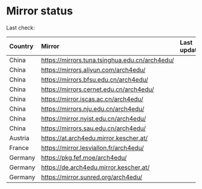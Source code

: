 <script src="./time.js"></script>
# Mirror status
Last check: <script type="text/javascript">localize(1737065988.5821168);</script>

|Country|Mirror|Last update|
|:------|:-----|:----------|
|China|https://mirrors.tuna.tsinghua.edu.cn/arch4edu/|<script type="text/javascript">localize(1737010655);</script>|
|China|https://mirrors.aliyun.com/arch4edu/|<script type="text/javascript">localize(1737010655);</script>|
|China|https://mirrors.bfsu.edu.cn/arch4edu/|<script type="text/javascript">localize(1737010655);</script>|
|China|https://mirrors.cernet.edu.cn/arch4edu/|<script type="text/javascript">localize(1737010655);</script>|
|China|https://mirror.iscas.ac.cn/arch4edu/|<script type="text/javascript">localize(1737010655);</script>|
|China|https://mirrors.nju.edu.cn/arch4edu/|<script type="text/javascript">localize(1737010655);</script>|
|China|https://mirror.nyist.edu.cn/arch4edu/|<script type="text/javascript">localize(1737010655);</script>|
|China|https://mirrors.sau.edu.cn/arch4edu/|<script type="text/javascript">localize(1731653531);</script>|
|Austria|https://at.arch4edu.mirror.kescher.at/|<script type="text/javascript">localize(1737010655);</script>|
|France|https://mirror.lesviallon.fr/arch4edu/|<script type="text/javascript">localize(1737010655);</script>|
|Germany|https://pkg.fef.moe/arch4edu/|<script type="text/javascript">localize(1737010655);</script>|
|Germany|https://de.arch4edu.mirror.kescher.at/|<script type="text/javascript">localize(1737010655);</script>|
|Germany|https://mirror.sunred.org/arch4edu/|<script type="text/javascript">localize(1737010655);</script>|

<script src="./tablefilter/tablefilter.js"></script>
<script src="./table.js"></script>